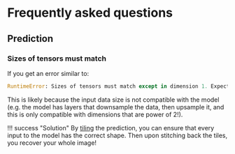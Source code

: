 # Frequently asked questions


## Prediction

### Sizes of tensors must match

If you get an error similar to:

```python
RuntimeError: Sizes of tensors must match except in dimension 1. Expected size 320 but got size 321 for tensor number 1 in the list.
```

This is likely because the input data size is not compatible with the model (e.g. the
model has layers that downsample the data, then upsample it, and this is only 
compatible with dimensions that are power of 2!).

!!! success "Solution"
    By [tiling](usage/prediction.md#tiling) the prediction, you can ensure that every
    input to the model has the correct shape. Then upon stitching back the tiles, you
    recover your whole image!